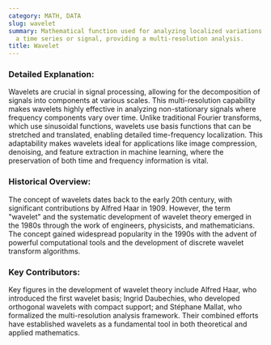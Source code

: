```yaml
---
category: MATH, DATA
slug: wavelet
summary: Mathematical function used for analyzing localized variations of power within
  a time series or signal, providing a multi-resolution analysis.
title: Wavelet
---
```


### Detailed Explanation:
Wavelets are crucial in signal processing, allowing for the decomposition of signals into components at various scales. This multi-resolution capability makes wavelets highly effective in analyzing non-stationary signals where frequency components vary over time. Unlike traditional Fourier transforms, which use sinusoidal functions, wavelets use basis functions that can be stretched and translated, enabling detailed time-frequency localization. This adaptability makes wavelets ideal for applications like image compression, denoising, and feature extraction in machine learning, where the preservation of both time and frequency information is vital.

### Historical Overview:
The concept of wavelets dates back to the early 20th century, with significant contributions by Alfred Haar in 1909. However, the term "wavelet" and the systematic development of wavelet theory emerged in the 1980s through the work of engineers, physicists, and mathematicians. The concept gained widespread popularity in the 1990s with the advent of powerful computational tools and the development of discrete wavelet transform algorithms.

### Key Contributors:
Key figures in the development of wavelet theory include Alfred Haar, who introduced the first wavelet basis; Ingrid Daubechies, who developed orthogonal wavelets with compact support; and Stéphane Mallat, who formalized the multi-resolution analysis framework. Their combined efforts have established wavelets as a fundamental tool in both theoretical and applied mathematics.